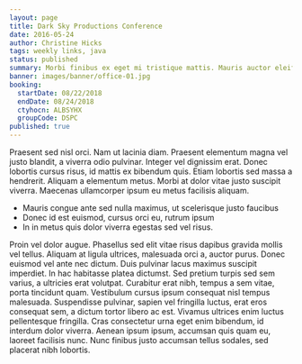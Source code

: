 ```yaml
---
layout: page
title: Dark Sky Productions Conference
date: 2016-05-24
author: Christine Hicks
tags: weekly links, java
status: published
summary: Morbi finibus ex eget mi tristique mattis. Mauris auctor eleifend.
banner: images/banner/office-01.jpg
booking:
  startDate: 08/22/2018
  endDate: 08/24/2018
  ctyhocn: ALBSYHX
  groupCode: DSPC
published: true
---
```

Praesent sed nisl orci. Nam ut lacinia diam. Praesent elementum magna vel justo blandit, a viverra odio pulvinar. Integer vel dignissim erat. Donec lobortis cursus risus, id mattis ex bibendum quis. Etiam lobortis sed massa a hendrerit. Aliquam a elementum metus. Morbi at dolor vitae justo suscipit viverra. Maecenas ullamcorper ipsum eu metus facilisis aliquam.

* Mauris congue ante sed nulla maximus, ut scelerisque justo faucibus
* Donec id est euismod, cursus orci eu, rutrum ipsum
* In in metus quis dolor viverra egestas sed vel risus.

Proin vel dolor augue. Phasellus sed elit vitae risus dapibus gravida mollis vel tellus. Aliquam at ligula ultrices, malesuada orci a, auctor purus. Donec euismod vel ante nec dictum. Duis pulvinar lacus maximus suscipit imperdiet. In hac habitasse platea dictumst. Sed pretium turpis sed sem varius, a ultricies erat volutpat. Curabitur erat nibh, tempus a sem vitae, porta tincidunt quam. Vestibulum cursus ipsum consequat nisl tempus malesuada. Suspendisse pulvinar, sapien vel fringilla luctus, erat eros consequat sem, a dictum tortor libero ac est. Vivamus ultrices enim luctus pellentesque fringilla. Cras consectetur urna eget enim bibendum, id interdum dolor viverra. Aenean ipsum ipsum, accumsan quis quam eu, laoreet facilisis nunc. Nunc finibus justo accumsan tellus sodales, sed placerat nibh lobortis.
